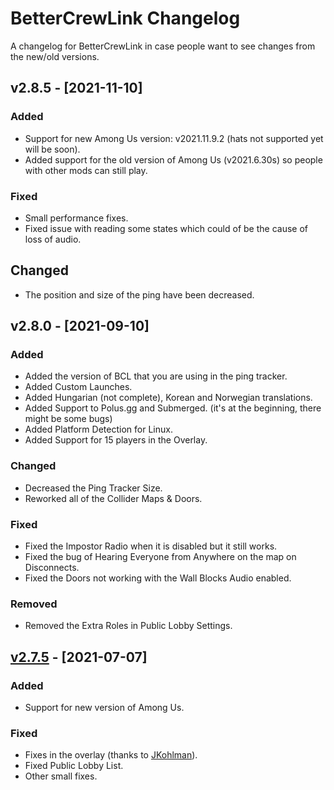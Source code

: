 # BetterCrewLink Changelog

A changelog for BetterCrewLink in case people want to see changes from the new/old versions.

## v2.8.5 - [2021-11-10]

### Added

- Support for new Among Us version: v2021.11.9.2 (hats not supported yet will be soon).
- Added support for the old version of Among Us (v2021.6.30s) so people with other mods can still play.

### Fixed

- Small performance fixes.
- Fixed issue with reading some states which could of be the cause of loss of audio.

## Changed

- The position and size of the ping have been decreased.

## v2.8.0 - [2021-09-10]

### Added

- Added the version of BCL that you are using in the ping tracker.
- Added Custom Launches.
- Added Hungarian (not complete), Korean and Norwegian translations.
- Added Support to Polus.gg and Submerged. (it's at the beginning, there might be some bugs)
- Added Platform Detection for Linux.
- Added Support for 15 players in the Overlay.

### Changed

- Decreased the Ping Tracker Size.
- Reworked all of the Collider Maps & Doors.

### Fixed

- Fixed the Impostor Radio when it is disabled but it still works.
- Fixed the bug of Hearing Everyone from Anywhere on the map on Disconnects.
- Fixed the Doors not working with the Wall Blocks Audio enabled.

### Removed

- Removed the Extra Roles in Public Lobby Settings.

## [v2.7.5](https://github.com/OhMyGuus/BetterCrewLink/releases/tag/v2.7.5) - [2021-07-07]

### Added

- Support for new version of Among Us.

### Fixed

- Fixes in the overlay (thanks to [JKohlman](https://github.com/JKohlman)).
- Fixed Public Lobby List.
- Other small fixes.
